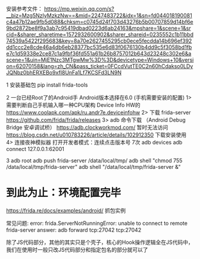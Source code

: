 安装参考文件：
    https://mp.weixin.qq.com/s?__biz=Mzg5NzIyMzkzNw==&mid=2247483722&idx=1&sn=fd044018190081c4a47b12ae9fb5d088&chksm=c0745d24f703d43276b5b00707859d14bf6e9bd2872be8f9a3ab7c95419dbad0223d6ab24163&mpshare=1&scene=1&srcid=&sharer_sharetime=1572932600902&sharer_shareid=0235552c1b11bbd74539a5422f295683&key=8a70e2627455295cb0ece5fecdda14b696ef392dd1ccc2e8cde46a4db6eb28377bc535e6d83f0676130b4dd9c5f3058bd1fbe7c1d59338e2ce87c1a9fbf36fd551a61b26b8757012b643d23248c302e6&ascene=1&uin=MjE1Nzc3MTgwMw%3D%3D&devicetype=Windows+10&version=62070158&lang=zh_CN&pass_ticket=0FCcdVutTE0C2n60hCdakso0LDyJQNbz0bhERXEBo9xfI8UnFa1Lf7KCSFd3LN9N

1 安装基础包
    pip install frida-tools

2 一台已经Root了的Android手 Android版本选择在6.0 (手机需要安装的配置)
    1> 需要判断自己手机输入哪一种CPU架构 Device Info HW的
        https://www.coolapk.com/apk/ru.andr7e.deviceinfohw
    2> 下载 frida-server
        https://github.com/frida/frida/releases
    3> adb 命令下载 （Android Debug Bridge 安卓调试桥）
        https://adb.clockworkmod.com/ 暂时无法访问
        https://blog.csdn.net/u010783226/article/details/102912350 下载安装使用
    4> 连接夜神模拟器
        打开开发者模式：连续点击版本号 7次
        adb devices
        adb connect 127.0.0.1:62001

3
    adb root
    adb push frida-server /data/local/tmp/
    adb shell "chmod 755 /data/local/tmp/frida-server"
    adb shell "/data/local/tmp/frida-server &"

到此为止：环境配置完毕
=====================================================================================================================

https://frida.re/docs/examples/android/ 抓包实例


常见问题:
    error:  frida.ServerNotRunningError: unable to connect to remote frida-server
    answer: adb forward tcp:27042 tcp:27042

除了JS代码部分，其他的其实只是个壳子，核心的Hook操作逻辑全在JS代码中，我们在使用时一般只改JS代码部分和指定包名的部分就可以了